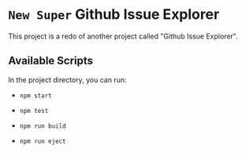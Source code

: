 # `New Super` Github Issue Explorer

This project is a redo of another project called "Github Issue Explorer".

## Available Scripts

In the project directory, you can run:

- `npm start`

- `npm test`

- `npm run build`

- `npm run eject`
